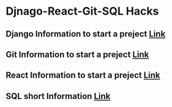 # Djnago-React-Git-SQL Hacks

## Django Information to start a preject [ Link ](https://github.com/Mazhar004/Document/blob/master/Django%20Hacks.md)


## Git Information to start a preject [ Link ](https://github.com/Mazhar004/Document/blob/master/Git%20Hacks.md)


## React Information to start a preject [ Link ](https://github.com/Mazhar004/Document/blob/master/React%20Hacks.md)


## SQL short Information [ Link ](https://github.com/Mazhar004/Document/blob/master/SQL%20Hacks.md)

